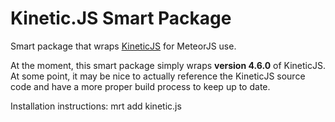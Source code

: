 # Kinetic.JS Smart Package
Smart package that wraps [KineticJS](http://www.kineticjs.com) for MeteorJS use.

At the moment, this smart package simply wraps __version 4.6.0__ of KineticJS. At some point, it may be nice to actually reference the KineticJS source code and have a more proper build process to keep up to date.

Installation instructions: mrt add kinetic.js
